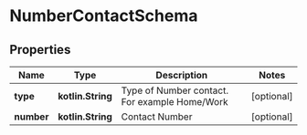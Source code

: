 
# NumberContactSchema

## Properties
Name | Type | Description | Notes
------------ | ------------- | ------------- | -------------
**type** | **kotlin.String** | Type of Number contact. For example Home/Work |  [optional]
**number** | **kotlin.String** | Contact Number |  [optional]



